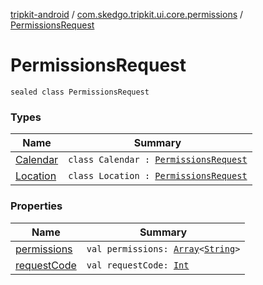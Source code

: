 [tripkit-android](../../index.md) / [com.skedgo.tripkit.ui.core.permissions](../index.md) / [PermissionsRequest](./index.md)

# PermissionsRequest

`sealed class PermissionsRequest`

### Types

| Name | Summary |
|---|---|
| [Calendar](-calendar/index.md) | `class Calendar : `[`PermissionsRequest`](./index.md) |
| [Location](-location/index.md) | `class Location : `[`PermissionsRequest`](./index.md) |

### Properties

| Name | Summary |
|---|---|
| [permissions](permissions.md) | `val permissions: `[`Array`](https://kotlinlang.org/api/latest/jvm/stdlib/kotlin/-array/index.html)`<`[`String`](https://kotlinlang.org/api/latest/jvm/stdlib/kotlin/-string/index.html)`>` |
| [requestCode](request-code.md) | `val requestCode: `[`Int`](https://kotlinlang.org/api/latest/jvm/stdlib/kotlin/-int/index.html) |
